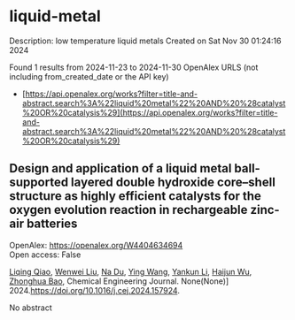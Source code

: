 # liquid-metal
Description: low temperature liquid metals
Created on Sat Nov 30 01:24:16 2024

Found 1 results from 2024-11-23 to 2024-11-30
OpenAlex URLS (not including from_created_date or the API key)
- [https://api.openalex.org/works?filter=title-and-abstract.search%3A%22liquid%20metal%22%20AND%20%28catalyst%20OR%20catalysis%29](https://api.openalex.org/works?filter=title-and-abstract.search%3A%22liquid%20metal%22%20AND%20%28catalyst%20OR%20catalysis%29)

## Design and application of a liquid metal ball-supported layered double hydroxide core–shell structure as highly efficient catalysts for the oxygen evolution reaction in rechargeable zinc-air batteries   

OpenAlex: https://openalex.org/W4404634694    
Open access: False
    
[Liqing Qiao](https://openalex.org/A5029078467), [Wenwei Liu](https://openalex.org/A5101991818), [Na Du](https://openalex.org/A5079336629), [Ying Wang](https://openalex.org/A5112261887), [Yankun Li](https://openalex.org/A5074870071), [Haijun Wu](https://openalex.org/A5084575963), [Zhonghua Bao](https://openalex.org/A5111706536), Chemical Engineering Journal. None(None)] 2024.https://doi.org/10.1016/j.cej.2024.157924.
    
No abstract    

    
